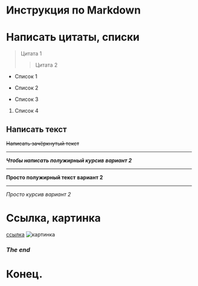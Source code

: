 Инструкция по Markdown
===
# Написать цитаты, списки
> Цитата 1
>> Цитата 2
* Список 1
- Список 2
+ Список 3
1. Список 4
## Написать текст
~~Написать зачёркнутый текст~~
___
***Чтобы написать полужирный курсив***
___вариант 2___
___
**Просто полужирный текст**
__вариант 2__
___
*Просто курсив*
_вариант 2_

Ссылка, картинка
===============
[ссылка](https://itzine.ru/wp-content/uploads/2022/06/Baby-Groot-Wallpaper-For-Desktop.jpg)
![картинка](https://i.pinimg.com/originals/f8/26/39/f82639049c577f8c1366b513c9930faa.jpg)
### *The end*
Конец.
===